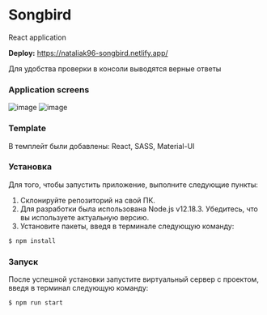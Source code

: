 # Songbird
React application

**Deploy:** https://nataliak96-songbird.netlify.app/

Для удобства проверки в консоли выводятся верные ответы

### Application screens
![image](https://user-images.githubusercontent.com/60849245/115614198-73048100-a2fe-11eb-9cbd-60b8cfcd3e6f.png)
![image](https://user-images.githubusercontent.com/60849245/115614493-d55d8180-a2fe-11eb-9cd6-dfb67f4eedb6.png)


### Template
В темплейт были добавлены: React, SASS, Material-UI

### Установка 
Для того, чтобы запустить приложение, выполните следующие пункты:

1) Склонируйте репозиторий на свой ПК.
2) Для разработки была использована Node.js v12.18.3. Убедитесь, что вы используете актуальную версию.
3) Установите пакеты, введя в терминале следующую команду:
```sh
$ npm install 
```
### Запуск
После успешной установки запустите виртуальный сервер с проектом, введя в терминал следующую команду:
```sh
$ npm run start
```


